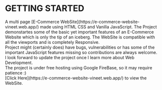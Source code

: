 <h1>GETTING STARTED </h1>
A multi page [E-Commerce WebSite](https://e-commerce-website-vineet.web.app/) made using HTML CSS and Vanilla JavaScript.
The Project demonstartes some of the basic yet important features of an E-Commerce Website which is only the tip of an iceberg.
The WebSite is compatible with all the viewports and is completely Responsive. 
<br>Project might (certainly does) have bugs, vulnerabilities or has some of the important JavaScript features missing so contributions are always welcome. <br>I look forward to update the 
project once I learn more about Web Development.
<br>The project is under free hosting using Google FireBase, so it may require patience :)
<br>
[Click Here](https://e-commerce-website-vineet.web.app/) to view the WebSite.

